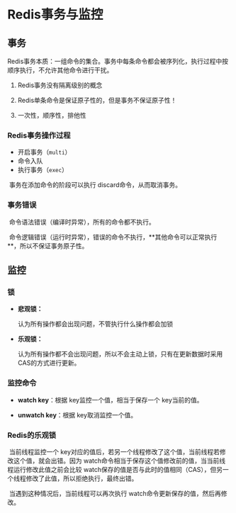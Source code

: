 # Redis事务与监控



## 事务

​		Redis事务本质：一组命令的集合。事务中每条命令都会被序列化，执行过程中按顺序执行，不允许其他命令进行干扰。

1. Redis事务没有隔离级别的概念
2. Redis单条命令是保证原子性的，但是事务不保证原子性！

3. 一次性，顺序性，排他性



### Redis事务操作过程

- 开启事务（`multi`）
- 命令入队
- 执行事务（`exec`）

​    事务在添加命令的阶段可以执行 discard命令，从而取消事务。



### 事务错误

​		命令语法错误（编译时异常），所有的命令都不执行。

​		命令逻辑错误（运行时异常），错误的命令不执行，**其他命令可以正常执行 **，所以不保证事务原子性。



## 监控

### 锁

- **悲观锁：**

  认为所有操作都会出现问题，不管执行什么操作都会加锁

- **乐观锁：**

  认为所有操作都不会出现问题，所以不会主动上锁，只有在更新数据时采用 CAS的方式进行更新。



### 监控命令

- **watch key**：根据 key监控一个值，相当于保存一个 key当前的值。

- **unwatch key**：根据 key取消监控一个值。



### Redis的乐观锁

​		当前线程监控一个 key对应的值后，若另一个线程修改了这个值，当前线程若修改这个值，就会出错。因为 watch命令相当于保存这个值修改前的值，当当前线程运行修改此值之前会比较 watch保存的值是否与此时的值相同（CAS），但另一个线程修改了此值，所以拒绝执行，最终出错。

​		当遇到这种情况后，当前线程可以再次执行 watch命令更新保存的值，然后再修改。









